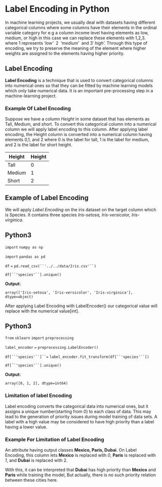 ﻿# Label Encoding in Python 

In machine learning projects, we usually deal with datasets having different categorical columns where some columns have their elements in the ordinal variable category for e.g a column income level having elements as low, medium, or high in this case we can replace these elements with 1,2,3. where 1 represents ‘_low’_  2  ‘_medium’_  and 3′ _high’._ Through this type of encoding, we try to preserve the meaning of the element where higher weights are assigned to the elements having higher priority.

**Label Encoding** 
-------------------

**Label Encoding** is a technique that is used to convert categorical columns into numerical ones so that they can be fitted by machine learning models which only take numerical data. It is an important pre-processing step in a machine-learning project.

### **Example Of Label Encoding**

Suppose we have a column _Height_ in some dataset that has elements as Tall, Medium, and short. To convert this categorical column into a numerical column we will apply label encoding to this column. After applying label encoding, the Height column is converted into a numerical column having elements 0,1, and 2 where 0 is the label for tall, 1 is the label for medium, and 2 is the label for short height.


|Height|Height|
|------|------|
|Tall  |0     |
|Medium|1     |
|Short |2     |


Example of Label Encoding
-------------------------

We will apply _Label Encoding_ on the iris dataset on the target column which is Species. It contains three species _Iris-setosa, Iris-versicolor, Iris-virginica_. 

Python3
-------

`import` `numpy as np`

`import` `pandas as pd`

`df` `=` `pd.read_csv(``'../../data/Iris.csv'``)`

`df[``'species'``].unique()`

**Output:** 

```
array(['Iris-setosa', 'Iris-versicolor', 'Iris-virginica'], dtype=object)
```


After applying Label Encoding with LabelEncoder() our categorical value will replace with the numerical value\[int\].

Python3
-------

`from` `sklearn` `import` `preprocessing`

`label_encoder` `=` `preprocessing.LabelEncoder()`

`df[``'species'``]``=` `label_encoder.fit_transform(df[``'species'``])`

`df[``'species'``].unique()`

**Output:** 

```
array([0, 1, 2], dtype=int64)
```


### **Limitation of label Encoding** 

Label encoding converts the categorical data into numerical ones, but it assigns a unique number(starting from 0) to each class of data. This may lead to the generation of priority issues during model training of data sets. A label with a high value may be considered to have high priority than a label having a lower value.

### **Example For Limitation of Label Encoding** 

An attribute having output classes **Mexico, Paris, Dubai**. On Label Encoding, this column lets **Mexico** is replaced with _0_, **Paris** is replaced with _1_, and **Dubai** is replaced with 2. 

With this, it can be interpreted that **Dubai** has high priority than **Mexico** and **Paris** while training the model, But actually, there is no such priority relation between these cities here.

  
  

